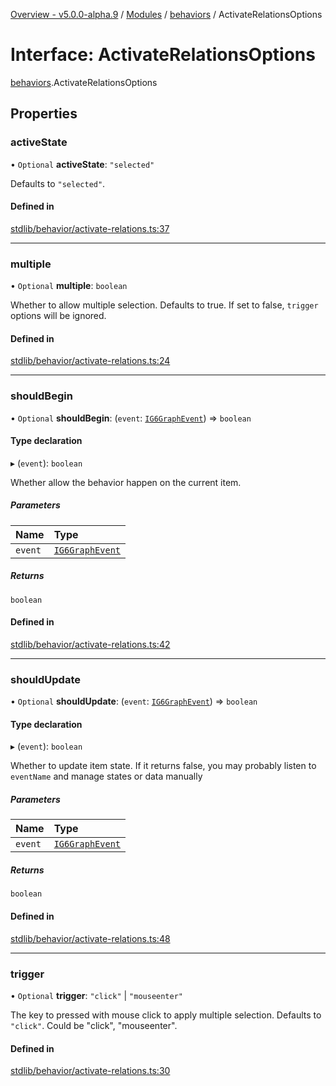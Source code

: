 [Overview - v5.0.0-alpha.9](../README.en.md) / [Modules](../modules.en.md) / [behaviors](../modules/behaviors.en.md) / ActivateRelationsOptions

# Interface: ActivateRelationsOptions

[behaviors](../modules/behaviors.en.md).ActivateRelationsOptions

## Properties

### activeState

• `Optional` **activeState**: ``"selected"``

Defaults to `"selected"`.

#### Defined in

[stdlib/behavior/activate-relations.ts:37](https://github.com/antvis/G6/blob/c9548251ff/packages/g6/src/stdlib/behavior/activate-relations.ts#L37)

___

### multiple

• `Optional` **multiple**: `boolean`

Whether to allow multiple selection.
Defaults to true.
If set to false, `trigger` options will be ignored.

#### Defined in

[stdlib/behavior/activate-relations.ts:24](https://github.com/antvis/G6/blob/c9548251ff/packages/g6/src/stdlib/behavior/activate-relations.ts#L24)

___

### shouldBegin

• `Optional` **shouldBegin**: (`event`: [`IG6GraphEvent`](types-IG6GraphEvent.en.md)) => `boolean`

#### Type declaration

▸ (`event`): `boolean`

Whether allow the behavior happen on the current item.

##### Parameters

| Name | Type |
| :------ | :------ |
| `event` | [`IG6GraphEvent`](types-IG6GraphEvent.en.md) |

##### Returns

`boolean`

#### Defined in

[stdlib/behavior/activate-relations.ts:42](https://github.com/antvis/G6/blob/c9548251ff/packages/g6/src/stdlib/behavior/activate-relations.ts#L42)

___

### shouldUpdate

• `Optional` **shouldUpdate**: (`event`: [`IG6GraphEvent`](types-IG6GraphEvent.en.md)) => `boolean`

#### Type declaration

▸ (`event`): `boolean`

Whether to update item state.
If it returns false, you may probably listen to `eventName` and
manage states or data manually

##### Parameters

| Name | Type |
| :------ | :------ |
| `event` | [`IG6GraphEvent`](types-IG6GraphEvent.en.md) |

##### Returns

`boolean`

#### Defined in

[stdlib/behavior/activate-relations.ts:48](https://github.com/antvis/G6/blob/c9548251ff/packages/g6/src/stdlib/behavior/activate-relations.ts#L48)

___

### trigger

• `Optional` **trigger**: ``"click"`` \| ``"mouseenter"``

The key to pressed with mouse click to apply multiple selection.
Defaults to `"click"`.
Could be "click", "mouseenter".

#### Defined in

[stdlib/behavior/activate-relations.ts:30](https://github.com/antvis/G6/blob/c9548251ff/packages/g6/src/stdlib/behavior/activate-relations.ts#L30)
